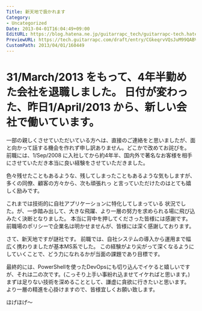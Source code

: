 ```yaml
---
Title: 新天地で扱かれます
Category:
- Uncategorized
Date: 2013-04-01T16:04:49+09:00
EditURL: https://blog.hatena.ne.jp/guitarrapc_tech/guitarrapc-tech.hatenablog.com/atom/entry/6802418398340530672
PreviewURL: https://tech.guitarrapc.com/draft/entry/CGkeqrvVQsJuM99QABV9QKGGzto
CustomPath: 2013/04/01/160449
---
```


<!--
Date: 2013-04-01T16:04:49+09:00
URL: https://tech.guitarrapc.com/entry/2013/04/01/160449
-->

31/March/2013 をもって、4年半勤めた会社を退職しました。 日付が変わった、昨日1/April/2013 から、新しい会社で働いています。
====

一部の親しくさせていただいている方へは、直接のご連絡をと思いましたが、面と向かって話する機会を作れず申し訳ありません。どこかで改めてお詫びを。
  前職には、1/Sep/2008 に入社してから約4年半、国内外で著名なお客様を相手にさせていただき本当に良い経験をさせていただきました。

色々残せたこともあるような、残してしまったこともあるような気もしますが、多くの同僚、顧客の方々から、次も頑張れっ と言っていただけたのはとても嬉しく励みです。

これまでは技術的に自社アプリケーションに特化してしまっている 状況でした。が、一歩踏み出して、大きな飛躍、より一層の努力を求められる場に飛び込みたく決断となりました。
本当に背中を押してくださった皆様には感謝です。 前職場のポリシーで企業名は明かせませんが、皆様には深く感謝しております。

さて、新天地ですが謎社です。
前職では、自社システムの導入から運用まで幅広く携わりましたが基本MS系でした。
この経験がより尖がって深くなるようにしていくことで、どう力になれるかが当面の課題であり目標です。

最終的には、PowerShellを使ったDevOpsにも切り込んでイケると嬉しいですが、それは二の次です。(こっそり上手い事紛れ込ませてイケればと思います。)
まずは足りない技術を深めることとして、謙虚に貪欲に行きたいと思います。 より一層の精進を心掛けますので、皆様宜しくお願い致します。

ほげほげ～
